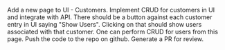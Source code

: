 Add a new page to UI - Customers. Implement CRUD for customers in UI and integrate with API. There should be a button against each customer entry in UI saying "Show Users". Clicking on that should show users associated with that customer. One can perform CRUD for users from this page. Push the code to the repo on github. Generate a PR for review.